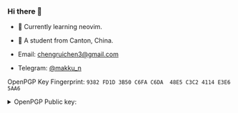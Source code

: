 ### Hi there 👋

<!--
**chenrry666/chenrry666** is a ✨ _special_ ✨ repository because its `README.md` (this file) appears on your GitHub profile.

Here are some ideas to get you started:

- 🔭 I’m currently working on ...
- 🌱 I’m currently learning ...
- 👯 I’m looking to collaborate on ...
- 🤔 I’m looking for help with ...
- 💬 Ask me about ...
- 📫 How to reach me: ...
- 😄 Pronouns: ...
- ⚡ Fun fact: ...
-->

- 🌱 Currently learning neovim.
- 📖 A student from Canton, China.


- Email: <chengruichen3@gmail.com>
- Telegram: [@makku_n](https://t.me/makku_n)

OpenPGP Key Fingerprint:
 `9382 FD1D 3B50 C6FA C6DA  48E5 C3C2 4114 E3E6 5AA6`

<details><summary>OpenPGP Public key:</summary>
<p>
<pre><code>
-----BEGIN PGP PUBLIC KEY BLOCK-----

mQINBGPFCJMBEADO0nJ9y27PfNhXnhYuUGxwqs+UntbEstHd8308awcHFpVbUiQ2
iqo1g7QpLP0COauhPE51u6qzAY6F4VD0rwvpdEv6PPxj+FkL05upZNyNXM2UwFiG
XgbPkSuPVOsIYv813FrBtbbGpnXslHqjjcqugpSwfYppDD1dE02VBFSy65Rxp7I7
kNPyMDThmJnCeuy8UqQg/kMET11maofxjSymsXUbvipm7DF9PKUN4Ik50wc1JHrn
o+bWu5hAkGaL8yzuYP/M2N6ce/8bhomvhQqc2sHEJIORtW+wFGIbQt5F/3roaOOb
tDUobcuWttpnJvZL/K6ltDME1zGWRXBjRbX8q77AQdM1x90UY3tO/7gC0oP9aiH3
p/e3179XNEUbzYlN8CwYhE3HCE2znLlWLpDVvyyV+RIdePCYppmvvFBtxH9NhAt9
PqDC9vCZe8TKj4l7D9q1w960bQl8LfODGE62k6bd8U0qvWXlH36JcgLT07ToDPzu
rvf92tSQdVb6Eaq9DQCJG2BbeYjvvl/QZpZTEzb2TX1jzMFly6dAw6pkdML8sZFc
CxYqmNwS3bqYUxV9Lm4QUAq6ZBLsM8CPVvukZbcjH14Bv9aCLpRXwiGg1QOrWacp
bsP4xzqrracwcjFTkE57dlwC1WtVEGjSxF7TKZObR2PTX3cND2lm+aPMzwARAQAB
tCRjaGVucnJ5NjY2IDxjaGVuZ3J1aWNoZW4zQGdtYWlsLmNvbT6JAlEEEwEIADsC
GwMFCwkIBwIGFQoJCAsCBBYCAwECHgECF4AWIQSTgv0dO1DG+sbaSOXDwkEU4+Za
pgUCY8UodgIZAQAKCRDDwkEU4+ZaphvvD/0RT6t0igFyQ8DUyJ6sBl2RJcCfvFQd
xhLm4Tsw2TQTJbRVQShKJMe4osePlXrnUfZRi5MrbgE8TdaoBfAt+016oylFLRmE
D3O7aqV/X38vQVdAPdSAMkxlFfTHYLuGtxagd7uireU2nRDTEUur2mmF2I+12gbY
8WTRQL/KayF4CmJfyChdzTHLcQkVeI2E9k44sJJEz0IZfRMWnJHBewrBATRrtEkq
3wbx4s+22+oeDHc/JcnKByWxRPb+yhkt0Fby42Uogoga+j+2ORVDvcRhkniGIotB
NHnrotAkc2kGqjqrArM7+AhflCp1AB7omgHKALZD4+PwB5oJloBFdVCWlTsUG1KY
kEjBggHCvwSdxk3l5kE6hdLJPBGPu41aLXHCkCkn5gymWif4HlxK5eSPZ6KlnxtQ
P839f7AJuAw80Gs85rkw4MnR7lNBKMVmPqW3yN6X6IgIiHxLvmsvKfQWbrFPcGvc
KBCEzPzgBKtT/Dv1NRcXx4avqEuv/+dgxHw4CsBTnrY88npDqoiLmRM6EbXUi2aI
BZ+/dchCQYbyvAfLkNzaR6i31m7CosWV9GshbdRbUrZ7r8RVlphAdRzDWxFxOdlq
NLO/boaUq3BfezQZ4bdCv26LacrjrNuRq4kqMf4aLk4J8ETBWF9kmmDyGIpVLzM/
ZK/7aQ8iLLiDcbkBjQRjxQmJAQwAw9SNWigq18SJWA6Gdz4OMa4Sw0CB+wXYoA/v
fPKBaG6j+G9Z5ypchxwBIBOiRD+6QxlzMuGzrnZs/22k6lWvm2cXLZa6mi65IIKk
oKFon4GTvN8cZh06jGI1CGWZvSHWUNiqjkQJ8Zfc6diP2Xn5O2TXNUGFueAxh2mf
V7sjvkPdAvGH8eiTSQyXLoVjjGZxmJr0wyh5fojStYmwDVPcybLkv9SKtzISgCTL
Hqd32Eo1ug2AuET/sT7tOydf6ln8ZPfKbXWIBHhGanDodQdifmTzaDh+MjCOecBQ
FhU9Tb8Tp7Bbp09cL3VrfPsvlqu9vQTwHGW7TaSdta/gnmGnmHwhnCMOwnFpXFLZ
Rl9DwNMUsZufmFxWID/WDffezTu0lElVqv5r/iznMOxLDPmYekYvT86JLPQCXhx1
oV2bSPTfUbswQqcdcQRvQgpxwOlaA20nbgMJuCeNH0ADJ1xpvr075tXbmLactOjJ
JZifx7rqFr9vtqUxnptoH1jjPwLjABEBAAGJA+wEGAEIACAWIQSTgv0dO1DG+sba
SOXDwkEU4+ZapgUCY8UJiQIbAgHACRDDwkEU4+ZapsD0IAQZAQgAHRYhBCG7GjMq
A2XSC8iY5r3SqWOAIwVhBQJjxQmJAAoJEL3SqWOAIwVhT3kL/1TFVczhiAPHovSu
SV4ZrpdspNomUs6u1AIY1P5erUN8UHyhPGZNgDroKfyi8Lt0Y/34UkH5Z3ca3lIz
JgNYxbmfUR+P62atLexOHY0VGjPnZMKHPADeSSXl02t2Jwi40EhFAHif8kl1+hxK
geITHGln9JU83A3pbEtDun7ty23+1tpVdkvoWtR4pPFme+KnBoXB3MyxePEridF/
1WbnXSaa4n6CsgRvUU+Kgtuyqgy03XHfTdWR22u7Czu+J0HveTnjV/4Noxw+GPwi
8uBgQh4qnnsRKjVsD93W6cjl6tphH4U4T71RkyKtnaLskoLcvfPigbQyIO+Of6XH
xNXoxp760ZmGv7tx6a+xVmJJOmt2YqVyk2g4P64MRUT7qym/Nd3kfxRYriLHHFJP
vnKr0cpoBZFMCKX2yVmMkukZdpB2yvS1WE0XyJoLiXxjjPez+da6M+dVrzjetFZ/
YRW0erOYr9gjHuD0+uPYSDEi3INKPdIxBML/vMB8eIrGJBKC2fezEAC0vzIw/ouY
sRw9VLIRm9Aycqlw9/l1X0ccyXKi3LA3XGjODiCnL/lIVnp2LJ3+kBf8izTLJNmj
pvb+RTsknluioSo+gkQcxQ0Wt/vQiIsyGDofmYLvsY9VsRXVUoV1Cfo3wl6HGwlM
1hYt2WgKdDCIu+mILToLQ2VAt4AfVpjPbgXVQKd5dZK2Ig8G12g3VOoANR0D9qBj
4h6SLahXO6NUaUQZ0+tkLNW/RKNGvPj7W2VVZNvIvSqTjT/80PMZnpbPSp+VSlK5
FX8g84Ejzd3n3CzXREO0QDAobN/dWR7mZ7wbYUxF9Wn8FTmrZpVB9IVwK3eTt7oG
iMYSeuZ2veIT2eZhy8JbgwN8G0bvVNCVkUHDkn11hSbCheJwyTxU2RXsWuVBfdD6
U1Iud225g9ZDOaLgMI9zvBlAm3h8RRNc/OBJJLtGcYwrd550bbAIssnuMDm2Ud4I
JXRQLbiJD+T+M0zif6Mt2JU+gQfJDxzQkxXUj4FFHF/5Cwn8c5MMpJMJYqfHOgFS
g8U6ZVE7ZuPSLKfB8YQTBaEAvOdvFHPIKbuFtJBYh2/QbDSHnB9qcJJniaBsTYLn
ljlP+snU62lSJBfwaz8+jSF/zTlDo+2h2XzFPyqNa+Gzcp5B6QLyzhEJmHywfy4W
s8ZffNjujgoyWE5mfnk3k5ICnwZK1s/G9bkCDQRjx5jXARAArjh8VUN8G2uIGDVk
lgLYd24LCorCNWLPbSRf8OMeOMUp/OcDTmuczIU6ZhZa6RRegpYMI9quOEm1HEtC
4IPUKge5gNyvQoXAVRYJRQk+vYPf7hstiAuV1QmAVWwUdw04Ky6+SMvjPtFgYRmT
HPwpDkljIdaMktgdYzeFi98VSSKLUeapTzZ8CmM4YtJierMYOe3RiLmg34Ai9fZz
/egH79XZ7j3/FmPlZt9aW45hZUS1Pq0F4sVOf3xX/JHrG5c4cbDHKV1OQsuXVjxy
mYtQUHybkBnU67pn+kpmWKXd7hSt017a8QJbLycdkOFe1pp0W3Gm/UMpXixAAGGU
GBcvlnxZ6/CHNk5T8VStd0PJmNV71WC+YV37E38O5LgELQBG9UMF2B/233C3tmkE
yf750A6gLq/w8njJ6ruvp1VQpoU/SlY4fWPhQ4l1IB9pb+wykaK60CsfMTbhpslG
C2L+JlHXkAbQEUI958hoOvrRYoNADULfM9NnNZvgCSlq2KKoEh9JMK9g1REjee8u
l7HT8hXCgirV+3Kz9az0neePofv9Vn5x91VOW4Zo3umf61Epx0Qj0ZukTaadCPVw
bB5dxsGtlOc7zz+5H1zlBtmele64Wrq9etwzOozQyv/segKBnV1xR16Bd8t4EBSw
FjbRlw/oMqTAD6+keFVKBr9nFNcAEQEAAYkEbAQYAQgAIBYhBJOC/R07UMb6xtpI
5cPCQRTj5lqmBQJjx5jXAhsuAkAJEMPCQRTj5lqmwXQgBBkBCAAdFiEE28i8jYst
78KZ1tFzJbMqsiHnzWEFAmPHmNcACgkQJbMqsiHnzWECoQ//cbi7ovaWbf27OGKv
cpXpd46HGL4AyD4WJzsGKtXc6kgDUwxYZLa35Qmm7RIMmJ5Qv5y/mmlhemZ8RFgE
EDcrprAbcdCpmI2W2545zGcVuqLUOW69B7DTUaMBgxiJBXcUmZJxRQ87hj1IiD1J
VtrbSiBzeUf/Od+n71pLWJdNmQenQlGb8zAPTx3MSHxyylkahuDzuXWg6C/zgEcK
hw1ST2YNbyvN8JGDTll+cG6XAVmCznd6iRxPbkmZD55QXgRC1KSILsW/f9jcQaIp
rbqI02L9iKpLEb0RwjhAg5Y54KaO7jTonj/IsX5vyEajnklEWvBPrTRIDQBSHlCb
rdlLjXAFQhSVh/Op0Xo7R2ON1rIeZ1gEgqSNuJswCulcekfAsxKXp6oR9nk3l/1s
mDYi+EWtnrTxDspdQH9Zo99xARA51hqP0o7SHnsIzHvZDbjWOhvGmNBkd+xeoL5S
rOcOz5loegzLDbmoWV5bwAxmD0p2/rA5kClhnoV1kHRunrL9vai25lej8RSDwG8s
EZ1JXketAqM+Vuc5P+OnoM9RFATR5IInrMZgKnf+Q95Q3UaLH/lEgILc/2uG0wbv
UnLdKNSARevQEG04/FUz2WRgYm1rqY+2A3htoy3a8FDHipOyXr+8qhhwo+ymJLyY
VK/WHvB4PMN87jIBsWO/Nk2ojvqdShAAnyy2qShzNAilTbLqUtdoBaUmo6I4k+dQ
bKTfhDWqnVhfIYNqnfZkEwX7buvT/x5HSPGb5dCEtDxyJnPlNpOQ8u0QKSB+fiWo
PpslLTjEkB/Qxrn/Mttl3iWxFf8KIa4X2+8JlNXpNg7X2RT6OWAS6LSvzrxIDQvA
VKJUFsueMkklQ6wAZVYxk5t6QP63psJ4Ielrb05CFYNbI0gUk93U5ITs6dQ0zFzu
savO2ibEDX5T9vxYQNMhAa4ajLATkQsEqO1HJbQPBooC+C36yVxGE+K24xHn+OXo
UBKx753/zQIuU1zB5nfuBjcmFYaE3zgTh25bU7t9k2dOk5SxKHrWkh5wfK5LzvKU
AyjCeoD1v3NbXkfD2IYJJFhBh7tP+UJi/dv1DpTyFFGm1i8NKoa38M1s0bBXrojK
gJJ8ldgM2vFVwOPe1wo/+Oel6G3K8NSxr4ViKSvyCqpY5IGKqKb3QJraVCNRV2n2
NMqn1r2M+VLIJqrhsWYJE3UbxC64/8Q9kD4kiEPMcTzqOt/tryLMRzEdJtwdXEfN
XObzI2fpvEQp4ulX6BChY7tHKSlE/mwuScgYK8VxtokxNTmxaQbR+vcJIwKnO6l4
xFqLGiqrhRtM+9sDbfdBy2APnkdXMZWPAKDpXQYpl0IWkYsbWd97YBobgIx+riUr
R3zvRj93Zka5AY0EY8mG9gEMAMF1Lekm8vgjjjWLyrsNUH50oyIcCUH+VJNqfHyE
Yl7d7zMhXaGeZbRx+Z/hB2be0jM+qSRJE3ZdTfn8V9bZyuIJqrZfTVhp7ShzhVHw
RiunwJI5EPJ8OE4GtfRbhR2Wxv80ejD3SWkoYADn9o1aPsv94p/yGArb/WbsTd4I
W1Jhj8nZMmOozbLw+fZ3UcSPkopMG36mDev78yfMaNuGwJjQoueWMDeN2a5Ejp7B
E8N6dF1ldExYnijWfnrJExbUn4TarZeK/4zMpmpBeRHp9yA04i60eRvlkteMC1B1
F0PQeXtQu8VDUpFmMjrhSukYfO2X2ttHkB8lORW1I7PekAq7O8RDJtxRE47NMhI1
6yixIpD2u9WtMs2niFN6WX88EwSA/SvJlq2o9sykyCVmP29VVduObhMxtxCaDgOv
R1tNVwKe6YYQZezbGRN6aimpqBtEdGqxO9iB0ZLz7hEUy9fTl5vys93XOlK0T8Mw
xEN3dvPNBzZgdHwbm4FaiG0QDwARAQABiQI2BBgBCAAgFiEEk4L9HTtQxvrG2kjl
w8JBFOPmWqYFAmPJhvYCGyAACgkQw8JBFOPmWqaXWw//dpejV37UStIhaUaKKrNK
od3T7+Ccv8Yhg6tw8+0ExSLC4pHyM0LIqFBYL5pkO9KOmn699GKMHgwtGebmdpG8
zCQ8r+aErZ3sziQ5HHzBm2QxnjASkn0owvxcDu3jFMS02KUNiynCG8E40ZhcR9R7
NouR1Ah2Haa5HWlbAZb0bSG9wOVSBXt0iNfiOewmlh47Da/eHGMDLcAs/F9ACPfQ
JNuDYbicFA5cKBE62OdyYJbjcaeMY+MjfHSeP9UaG2kSbvO71QTZYBmcRfkP5wSb
lbacbdgwQfXvDA5amj5SGYUJ7UwyH1+ban7w05WkCwSZmEuVX4Qi9KPlH7aUMPZF
laVwg3JZwne6hfa7hTGtgt99S3zLOYZMveDZNZZUqdAZlYSRA7oNHzhz5EaG4fnp
cYTJnc+hoWFSdGR5webEJk/hH1pa04FCrXcX9U2JJUC7NkfkmMEl5kP8uyllFjm8
8jHjyoxUHVdjvTLJTeAcc1mXeDZ7G1RjeRTHoDp6tVqxG/DdSFcguTphefP4lUAR
B4O8br1aBcOXrR8hjwEF6WKkUF/QgU/B/wvJxvijWnX+DGfXGP9kxDEdQ6xHnQry
a2gC98U/P8Ght96zZxsdiJj1IP8Fgkf1spek6oHFS0x0jvHjfa8fDRcKH2psN/iK
kfqoSVeGA3APxu4t5DnVlXy5AY0EY8mHKgEMAKsd+JS9Svuspmwh6Sz8Il9/Hmfn
CRznjCGyncs9RhQGFN4RIu/HwcG2E4IoCgAgqFHhmqoRJ3gV1IXGHd4ekYGb9svn
R0Mml3x7+jqI20yZbBZzaf/Z+edvYyPBzjsiirUhvl1V+PWJV4+vQAFGAaOkKHPh
2DrfCIxEm/MUn5bKRuiYBhAjlgANB2RQApgINFB4kdyd0poRqdOXZppBqoVCl0mH
Yv7gwHHChaUUilWyhwanDJRwDVHJMfqLgWy5S1Xx1+Myx+ej/xFGnr4EzbeJlldT
bwcQzWDoZJb0ID5fuuOSNcm2vc2Qye7A3g63UAIClHK8P9CFaFh4c9ezzZtUgoKp
y1ka+PlCmwQ2so/hmR64cud9Ae5vT5olc6fWmaeIL1uuNYSwucv4Wqiw6eZitIVa
o8NV5HffLu9S58HneamzhHK/dZ0Kj7ccZJbpKWQ1tyLtHWdoSR2gh4qtmkKO8lm1
SBfbQoyGYz70jcb4uezeq2G/vA9uMqxJO54EswARAQABiQI2BBgBCAAgFiEEk4L9
HTtQxvrG2kjlw8JBFOPmWqYFAmPJhyoCGyAACgkQw8JBFOPmWqZwdQ//SE+Wf5mP
4pS8U0pBDmPVBKslou1UyxrTlemnlX5ig6RKNGmZd2jGYKerHqa2xFThSfm8UWGr
HY6XSTnzUQfobxSsyOXSJVJya3EiTTcDQAn7WpoBYmer242nIZkYDeO592Tfj6t8
k5BIw47+t4wn3waEPJILkT6tAnfueOTgiyUntuD+5rnvEMN3rmTxugq6nyZuHB/O
sy9VYohAyxe8uY79iyAIg/sk5U9MuJCqENAP0PRFs9/dZYdWPDeLkqh4HHUO1mn0
7feuQau0abTPg/sUCVEGfSq3auyWGudFm9HTvIGvwnhWDd3vGhcZNaugodvK2Cgp
3GSyYxHRfgg7xBerSumPT5kuz/PC960x3VhapwxaZdx1YB3YwGc2fuCumx2IVw+x
AmZQmdhQaYhRmUJfaJtQb46uS9iecEZW+heFYNvcFnzY88OFjp2h0smI85tH58T1
YbW8BWSrMf5jGKADaK53/OcFB7zj9i340ztRRPb2RhK0jwTvFQFCA8wH560ohOHi
aJ1fTTfLCbhMNDk9la5yKPxdRQiFZQDu50X4bO7aZVv59Yd86awqo+mxfb8MkhMQ
T5HctJIidH9Nhyo2J6BfbHYHNQ2668i2Ul2h0LVlx2RTW3vvNyEn0jn/Gg490vVl
VBFPjEe9rCKk4GD5XFkge1l9wKZCXViTTRo=
=dBXx
-----END PGP PUBLIC KEY BLOCK-----
</code></pre>
</p>
</details>
